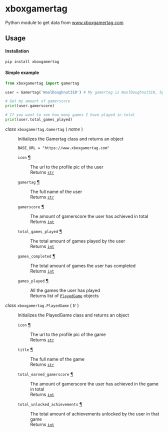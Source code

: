 # xboxgamertag
Python module to get data from www.xboxgamertag.com

## Usage
#### Installation
`pip install xboxgamertag`
#### Simple example
```python
from xboxgamertag import gamertag

user = Gamertag('WoolDoughnut310') # My gamertag is WoolDoughnut310, by the way

# Get my amount of gamerscore
print(user.gamerscore)

# If you want to see how many games I have played in total
print(user.total_games_played)
```
<div id="gamertag">
<dl>
  <dt id="xboxgamertag.Gamertag">
    <em>class </em>
    <code>xboxgamertag.Gamertag</code>
    <span>(</span>
    <em>name</em>
    <span>)</span>
  </dt>
  <dd>
    <p>
      Initializes the Gamertag class and returns an object
    </p>
    <code>BASE_URL = "https://www.xboxgamertag.com"</code>
    <dl>
      <dt id="xboxgamertag.Gamertag.icon">
        <code>icon</code>
        <a href="#xboxgamertag.Gamertag.icon" title="Permalink to this definition">¶</a>
      </dt>
      <dd>
        <p>
          The url to the profile pic of the user<br>Returns <code><a href="https://docs.python.org/3/library/stdtypes.html?highlight=str#str">str</a></code>
        </p>
      </dd>
    </dl>
    <dl>
      <dt id="xboxgamertag.Gamertag.gamertag">
        <code>gamertag</code>
        <a href="#xboxgamertag.Gamertag.gamertag" title="Permalink to this definition">¶</a>
      </dt>
      <dd>
        <p>
          The full name of the user<br>Returns <code><a href="https://docs.python.org/3/library/stdtypes.html?highlight=str#str">str</a></code>
        </p>
      </dd>
    </dl>
    <dl>
      <dt id="xboxgamertag.Gamertag.gamerscore">
        <code>gamerscore</code>
        <a href="#xboxgamertag.Gamertag.gamerscore" title="Permalink to this definition">¶</a>
      </dt>
      <dd>
        <p>
          The amount of gamerscore the user has achieved in total<br>Returns <code><a href="https://docs.python.org/3/library/functions.html?highlight=int#int">int</a></code>
        </p>
      </dd>
    </dl>
    <dl>
      <dt id="xboxgamertag.Gamertag.total_games_played">
        <code>total_games_played</code>
        <a href="#xboxgamertag.Gamertag.total_games_played" title="Permalink to this definition">¶</a>
      </dt>
      <dd>
        <p>
          The total amount of games played by the user<br>Returns <code><a href="https://docs.python.org/3/library/functions.html?highlight=int#int">int</a></code>
        </p>
      </dd>
    </dl>
    <dl>
      <dt id="xboxgamertag.Gamertag.games_completed">
        <code>games_completed</code>
        <a href="#xboxgamertag.Gamertag.games_completed" title="Permalink to this definition">¶</a>
      </dt>
      <dd>
        <p>
          The total amount of games the user has completed<br>Returns <code><a href="https://docs.python.org/3/library/functions.html?highlight=int#int">int</a></code>
        </p>
      </dd>
    </dl>
    <dl>
      <dt id="xboxgamertag.Gamertag.games_played">
        <code>games_played</code>
        <a href="#xboxgamertag.Gamertag.games_played" title="Permalink to this definition">¶</a>
      </dt>
      <dd>
        <p>
          All the games the user has played<br>Returns list of <code><a href="#xboxgamertag.PlayedGame">PlayedGame</a></code> objects
        </p>
      </dd>
    </dl>
  </dd>
</dl>
</div>

<div id="played_game">
<dl>
  <dt id="xboxgamertag.PlayedGame">
    <em>class </em>
    <code>xboxgamertag.PlayedGame</code>
    <span>(</span>
    <em>tr</em>
    <span>)</span>
  </dt>
  <dd>
    <p>
      Initializes the PlayedGame class and returns an object
    </p>
    <dl>
      <dt id="xboxgamertag.PlayedGame.icon">
        <code>icon</code>
        <a href="#xboxgamertag.PlayedGame.icon" title="Permalink to this definition">¶</a>
      </dt>
      <dd>
        <p>
          The url to the profile pic of the game<br>Returns <code><a href="https://docs.python.org/3/library/stdtypes.html?highlight=str#str">str</a></code>
        </p>
      </dd>
    </dl>
    <dl>
      <dt id="xboxgamertag.PlayedGame.title">
        <code>title</code>
        <a href="#xboxgamertag.PlayedGame.title" title="Permalink to this definition">¶</a>
      </dt>
      <dd>
        <p>
          The full name of the game<br>Returns <code><a href="https://docs.python.org/3/library/stdtypes.html?highlight=str#str">str</a></code>
        </p>
      </dd>
    </dl>
    <dl>
      <dt id="xboxgamertag.PlayedGame.total_earned_gamerscore">
        <code>total_earned_gamerscore</code>
        <a href="#xboxgamertag.PlayedGame.total_earned_gamerscore" title="Permalink to this definition">¶</a>
      </dt>
      <dd>
        <p>
          The amount of gamerscore the user has achieved in the game in total<br>Returns <code><a href="https://docs.python.org/3/library/functions.html?highlight=int#int">int</a></code>
        </p>
      </dd>
    </dl>
    <dl>
      <dt id="xboxgamertag.PlayedGame.total_unlocked_achievements">
        <code>total_unlocked_achievements</code>
        <a href="#xboxgamertag.PlayedGame.total_unlocked_achievements" title="Permalink to this definition">¶</a>
      </dt>
      <dd>
        <p>
          The total amount of achievements unlocked by the user in that game<br>Returns <code><a href="https://docs.python.org/3/library/functions.html?highlight=int#int">int</a></code>
        </p>
      </dd>
    </dl>
  </dd>
</dl>
</div>

